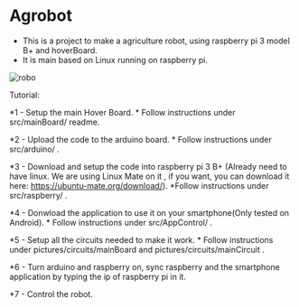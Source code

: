 # Agrobot
  * This is a project to make a agriculture robot, using raspberry pi 3 model B+ and hoverBoard.
  * It is main based on Linux running on raspberry pi.
  
![robo](https://github.com/CaioslppUO/Agrobot/blob/master/pictures/robot/robo1.jpg)

Tutorial:
   
   *1 - Setup the main Hover Board.
      * Follow instructions under src/mainBoard/ readme.
      
   *2 - Upload the code to the arduino board.
      * Follow instructions under src/arduino/ .
   
   *3 - Download and setup the code into raspberry pi 3 B+ (Already need to have linux. We are using Linux Mate on it
        , if you want, you can download it here: https://ubuntu-mate.org/download/).
        *Follow instructions under src/raspberry/ .
        
   *4 - Donwload the application to use it on your smartphone(Only tested on Android).
      * Follow instructions under src/AppControl/ .
      
   *5 - Setup all the circuits needed to make it work.
      * Follow instructions under pictures/circuits/mainBoard and pictures/circuits/mainCircuit .

   *6 - Turn arduino and raspberry on, sync raspberry and the smartphone application by typing the ip of raspberry pi in it.
   
   *7 - Control the robot.
